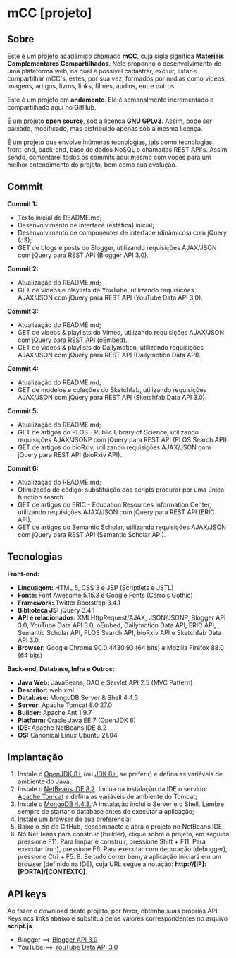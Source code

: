# mCC [projeto]

## Sobre
   
   Este é um projeto acadêmico chamado **mCC**, cuja sigla significa **Materiais Complementares Compartilhados**. Nele proponho o desenvolvimento de uma plataforma web, na qual é possível cadastrar, excluir, listar e compartilhar mCC's, estes, por sua vez, formados por mídias como vídeos, imagens, artigos, livros, links, filmes, áudios, entre outros.

   Este é um projeto em **andamento**. Ele é semanalmente incrementado e compartilhado aqui no GitHub.

   É um projeto **open source**, sob a licença [**GNU GPLv3**](https://www.gnu.org/licenses/gpl-3.0.pt-br.html). Assim, pode ser baixado, modificado, mas distribuído apenas sob a mesma licença.
   
   É um projeto que envolve inúmeras tecnologias, tais como tecnologias front-end, back-end, base de dados NoSQL e chamadas REST API's. Assim sendo, comentarei todos os commits aqui mesmo com vocês para um melhor entendimento do projeto, bem como sua evolução.

## Commit

   **Commit 1:**

   - Texto inicial do README.md; 
   - Desenvolvimento de interface (estática) inicial; 
   - Desenvolvimento de componentes de interface (dinâmicos) com jQuery (JS); 
   - GET de blogs e posts do Blogger, utilizando requisições AJAX/JSON com jQuery para REST API (Blogger API 3.0).

   **Commit 2:**
   
   - Atualização do README.md; 
   - GET de vídeos e playlists do YouTube, utilizando requisições AJAX/JSON com jQuery para REST API (YouTube Data API 3.0).

   **Commit 3:**

   - Atualização do README.md;
   - GET de vídeos & playlists do Vimeo, utilizando requisições AJAX/JSON com jQuery para REST API (oEmbed).
   - GET de vídeos & playlists do Dailymotion, utilizando requisições AJAX/JSON com jQuery para REST API (Dailymotion Data API).

   **Commit 4:**
   
   - Atualização do README.md; 
   - GET de modelos e coleções do Sketchfab, utilizando requisições AJAX/JSON com jQuery para REST API (Sketchfab Data API 3.0).

   **Commit 5:**
   
   - Atualização do README.md; 
   - GET de artigos do PLOS - Public Library of Science, utilizando requisições AJAX/JSONP com jQuery para REST API (PLOS Search API).
   - GET de artigos do bioRxiv, utilizando requisições AJAX/JSON com jQuery para REST API (bioRxiv API).

   **Commit 6:**

   - Atualização do README.md;
   - Otimização de código: substituição dos scripts procurar por uma única function search
   - GET de artigos do ERIC - Education Resources Information Center, utilizando requisições AJAX/JSON com jQuery para REST API (ERIC API).
   - GET de artigos do Semantic Scholar, utilizando requisições AJAX/JSON com jQuery para REST API (Semantic Scholar API).
   
## Tecnologias

   **Front-end:**
   
   - **Linguagem:** HTML 5, CSS 3 e JSP (Scriptlets e JSTL)
   - **Fonte:** Font Awesome 5.15.3 e Google Fonts (Carrois Gothic)
   - **Framework:** Twitter Bootstrap 3.4.1
   - **Biblioteca JS:** jQuery 3.4.1
   - **API e relacionados:** XMLHttpRequest/AJAX, JSON/JSONP, Blogger API 3.0, YouTube Data API 3.0, oEmbed, Dailymotion Data API, ERIC API, Semantic Scholar API, PLOS Search API, bioRxiv API e Sketchfab Data API 3.0.
   - **Browser:** Google Chrome 90.0.4430.93 (64 bits) e Mozilla Firefox 88.0 (64 bits)
   
   **Back-end, Database, Infra e Outros:**
   
   - **Java Web:** JavaBeans, DAO e Servlet API 2.5 (MVC Pattern)
   - **Descritor:** web.xml
   - **Database:** MongoDB Server & Shell 4.4.3
   - **Server:** Apache Tomcat 8.0.27.0
   - **Builder:** Apache Ant 1.9.7
   - **Platform:** Oracle Java EE 7 (OpenJDK 8)
   - **IDE:** Apache NetBeans IDE 8.2
   - **OS:** Canonical Linux Ubuntu 21.04
   
## Implantação

   1. Instale o [OpenJDK 8+](https://openjdk.java.net/) (ou [JDK 8+](https://www.oracle.com/java/), se preferir) e defina as variáveis de ambiente do Java;
   2. Instale o [NetBeans IDE 8.2](https://netbeans.apache.org/). Inclua na instalação da IDE o servidor [Apache Tomcat](http://tomcat.apache.org/) e defina as variáveis de ambiente do Tomcat;
   3. Instale o [MongoDB 4.4.3.](https://www.mongodb.com/) A instalação inclui o Server e o Shell. Lembre sempre de startar o database antes de executar a aplicação;
   4. Instale um browser de sua preferência;
   5. Baixe o zip do GitHub, descompacte e abra o projeto no NetBeans IDE.
   6. No NetBeans para construir (builder), clique sobre o projeto, em seguida pressione F11. Para limpar e construir, pressione Shift + F11. Para executar (run), pressione F6. Para executar com depuração (debugger), pressione Ctrl + F5.
    8. Se tudo correr bem, a aplicação iniciará em um browser (definido na IDE), cuja URL segue a notação: **http://[IP]:[PORTA]/[CONTEXTO]**.
    
## API keys

   Ao fazer o download deste projeto, por favor, obtenha suas próprias API Keys nos links abaixo e substitua pelos valores correspondentes no arquivo **script.js**. 
   
   - Blogger ==> [Blogger API 3.0](https://developers.google.com/blogger)
   - YouTube ==> [YouTube Data API 3.0](https://developers.google.com/youtube/v3)
